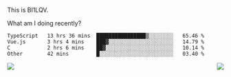 This is BI1LQV.

What am I doing recently?

<!--START_SECTION:waka-->

```text
TypeScript   13 hrs 36 mins  ████████████████▒░░░░░░░░   65.46 %
Vue.js       3 hrs 4 mins    ███▓░░░░░░░░░░░░░░░░░░░░░   14.79 %
C            2 hrs 6 mins    ██▓░░░░░░░░░░░░░░░░░░░░░░   10.14 %
Other        42 mins         █░░░░░░░░░░░░░░░░░░░░░░░░   03.40 %
```

<!--END_SECTION:waka-->
<img align="right" src="https://github-readme-stats.vercel.app/api?username=bi1lqv&show_icons=true&count_private=true">

<img src="https://metrics.lecoq.io/bi1lqv?template=classic&base.activity=0&base.community=0&base.repositories=0&base.metadata=0&isocalendar=1&base=header%2C%20activity%2C%20community%2C%20repositories%2C%20metadata&base.indepth=false&base.hireable=false&isocalendar=false&isocalendar.duration=full-year&config.timezone=Asia%2FShanghai">

